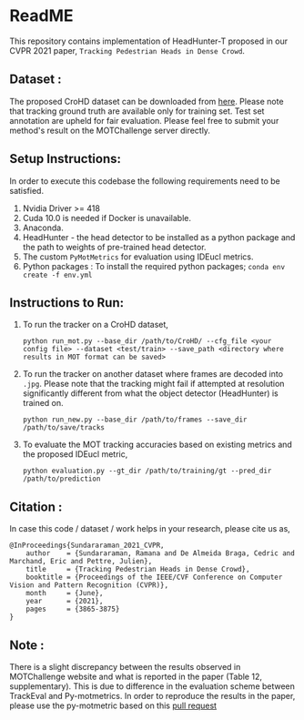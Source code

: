 # ReadME

This repository contains implementation of HeadHunter-T proposed in our CVPR 2021 paper, `Tracking Pedestrian Heads in Dense Crowd`. 



## Dataset :

The proposed CroHD dataset can be downloaded from [here](https://motchallenge.net/data/Head_Tracking_21/). Please note that tracking ground truth are available only for training set. Test set annotation are upheld for fair evaluation. Please feel free to submit your method's result on the MOTChallenge server directly. 

## Setup Instructions:

In order to execute this codebase the following requirements need to be satisfied. 

1. Nvidia Driver >= 418
2. Cuda 10.0 is needed if Docker is unavailable.
3. Anaconda.
4. HeadHunter - the head detector to be installed as a python package and the path to weights of pre-trained head detector. 
5. The custom `PyMotMetrics` for evaluation using IDEucl metrics. 
4. Python packages : To install the required python packages;
	```conda env create -f env.yml```


## Instructions to Run: 

1. To run the tracker on a CroHD dataset, 

	```
	python run_mot.py --base_dir /path/to/CroHD/ --cfg_file <your config file> --dataset <test/train> --save_path <directory where results in MOT format can be saved>
	``` 

2. To run the tracker on another dataset where frames are decoded into `.jpg`. Please note that the tracking might fail if 
	attempted at resolution significantly different from what the object detector (HeadHunter) is trained on.

	```
	python run_new.py --base_dir /path/to/frames --save_dir /path/to/save/tracks 
	```

3. To evaluate the MOT tracking accuracies based on existing metrics and the proposed IDEucl metric,

	```
	python evaluation.py --gt_dir /path/to/training/gt --pred_dir /path/to/prediction
	```



## Citation :

In case this code / dataset / work helps in your research, please cite us as,

```
@InProceedings{Sundararaman_2021_CVPR,
    author    = {Sundararaman, Ramana and De Almeida Braga, Cedric and Marchand, Eric and Pettre, Julien},
    title     = {Tracking Pedestrian Heads in Dense Crowd},
    booktitle = {Proceedings of the IEEE/CVF Conference on Computer Vision and Pattern Recognition (CVPR)},
    month     = {June},
    year      = {2021},
    pages     = {3865-3875}
}
```


## Note :
There is a slight discrepancy between the results observed in MOTChallenge website and what is reported in the paper (Table 12, supplementary). This is due to difference in the evaluation scheme between TrackEval and Py-motmetrics. In order to reproduce the results in the paper, please use the py-motmetric based on this [pull request](https://github.com/cheind/py-motmetrics/pull/149)
